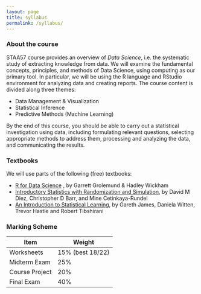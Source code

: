 ```yaml
---
layout: page
title: syllabus
permalink: /syllabus/
---
```


### About the course
STAA57 course provides an overview of *Data Science*, i.e. the systematic study of extracting knowledge from data. We will examine the fundamental concepts, principles, and methods of Data Science, using computing as our primary tool. In particular, we will be using the R language and RStudio environment for analyzing data and creating reports. The course content is divided along three themes:

* Data Management & Visualization
* Statistical Inference
* Predictive Methods (Machine Learning)

By the end of this course, you should be able to carry out a statistical investigation using data, including formulating relevant questions, selecting appropriate methods to address them, processing and analyzing the data, and communicating the results.

### Textbooks
We will use parts of the following (free) textbooks:
+ [R for Data Science](http://r4ds.had.co.nz) , by Garrett Grolemund & Hadley Wickham
+ [Introductory Statistics with Randomization and Simulation](https://www.openintro.org/download.php?file=isrs1_tablet&referrer=/stat/textbook.php), by David M Diez, Christopher D Barr, and Mine Cetinkaya-Rundel
+ [An Introduction to Statistical Learning](http://www-bcf.usc.edu/~gareth/ISL/), by Gareth James, Daniela Witten, Trevor Hastie and Robert Tibshirani

### Marking Scheme

| Item | Weight |
|---|---|
| Worksheets | 15% (best 18/22) |
| Midterm Exam | 25% |
| Course Project | 20% |
| Final Exam | 40% |

